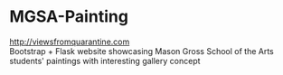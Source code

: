 # MGSA-Painting<br />
http://viewsfromquarantine.com<br />
Bootstrap + Flask website showcasing Mason Gross School of the Arts students' paintings with interesting gallery concept
